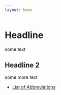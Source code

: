 ```yaml
---
layout: home
---
```


# Headline

some text

## Headline 2

some more text

- [List of Abbreviations](/abbreviatoins/)